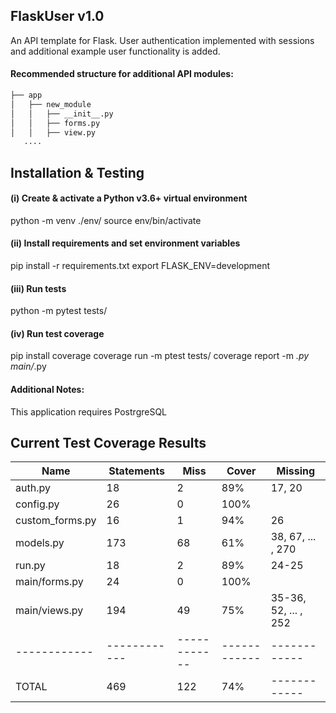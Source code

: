 FlaskUser v1.0
--------------

An API template for Flask.
User authentication implemented with sessions and additional example user functionality
is added.

#### Recommended structure for additional API modules:
```bash
├── app
│   ├── new_module
│   │   ├── __init__.py
│   │   ├── forms.py
│   │   ├── view.py
   ....
```

Installation & Testing
-------------------------

#### (i) Create & activate a Python v3.6+ virtual environment
python -m venv ./env/
source env/bin/activate

#### (ii) Install requirements and set environment variables
pip install -r requirements.txt
export FLASK_ENV=development

#### (iii) Run tests
python -m pytest tests/

#### (iv) Run test coverage
pip install coverage
coverage run -m ptest tests/
coverage report -m *.py main/*.py

#### Additional Notes:
This application requires PostrgreSQL

Current Test Coverage Results
-----------------------------

|  Name | Statements  | Miss  | Cover  | Missing  |
|  ------------  | ------------ | ------------ | ------------ | ------------ |
| auth.py  | 18  | 2  | 89%  | 17, 20  |
| config.py  | 26  | 0  | 100%  |   |
| custom_forms.py  | 16  | 1  | 94%  | 26  |
| models.py  | 173  | 68  | 61%  | 38, 67, ... , 270 |
|  run.py | 18  | 2  | 89%  | 24-25  |
| main/forms.py | 24  | 0  | 100%  |   |
|  main/views.py | 194  | 49  | 75%  | 35-36, 52, ... , 252 |
|  ------------  | ------------ | ------------ | ------------ | ------------ |
|  TOTAL | 469  | 122  | 74%  | ------------ |
